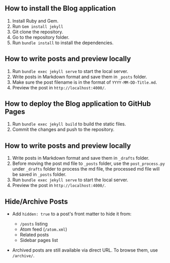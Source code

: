 ## How to install the Blog application
1. Install Ruby and Gem.
2. Run `Gem install jekyll`
3. Git clone the repository.
4. Go to the repository folder.
5. Run `bundle install` to install the dependencies.

## How to write posts and preview locally
1. Run `bundle exec jekyll serve` to start the local server.
2. Write posts in Markdown format and save them in `_posts` folder.
3. Make sure the post filename is in the format of `YYYY-MM-DD-Title.md`.
4. Preview the post in `http://localhost:4000/`.

## How to deploy the Blog application to GitHub Pages
1. Run `bundle exec jekyll build` to build the static files.
2. Commit the changes and push to the repository.

## How to write posts and preview locally
1. Write posts in Markdown format and save them in `_drafts` folder.
2. Before moving the post md file to `_posts` folder, use the `post_process.py` under `_drafts` folder to process the md file, the processed md file will be saved in `_posts` folder.
3. Run `bundle exec jekyll serve` to start the local server.
4. Preview the post in `http://localhost:4000/`.

## Hide/Archive Posts

- Add `hidden: true` to a post's front matter to hide it from:
  - `/posts` listing
  - Atom feed (`/atom.xml`)
  - Related posts
  - Sidebar pages list

- Archived posts are still available via direct URL. To browse them, use `/archive/`.